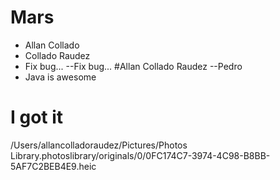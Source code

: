# Mars
- Allan Collado
- Collado Raudez
- Fix bug...
--Fix bug...
#Allan Collado Raudez
--Pedro
- Java is awesome
# I got it 
/Users/allancolladoraudez/Pictures/Photos Library.photoslibrary/originals/0/0FC174C7-3974-4C98-B8BB-5AF7C2BEB4E9.heic
